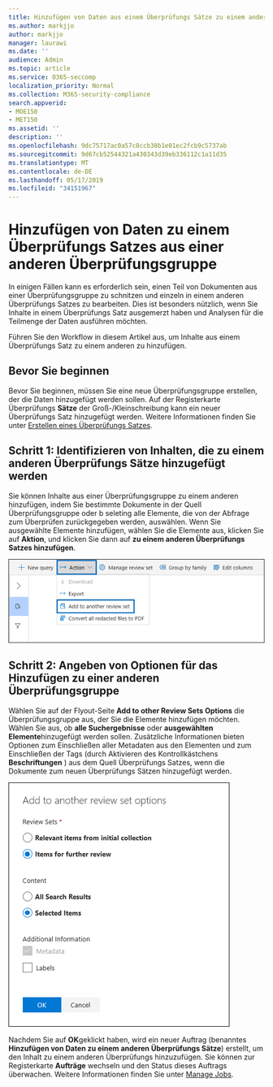 ```yaml
---
title: Hinzufügen von Daten aus einem Überprüfungs Sätze zu einem anderen Überprüfungs Satzes
ms.author: markjjo
author: markjjo
manager: laurawi
ms.date: ''
audience: Admin
ms.topic: article
ms.service: O365-seccomp
localization_priority: Normal
ms.collection: M365-security-compliance
search.appverid:
- MOE150
- MET150
ms.assetid: ''
description: ''
ms.openlocfilehash: 9dc75717ac0a57c8ccb38b1e01ec2fcb9c5737ab
ms.sourcegitcommit: 9d67cb52544321a430343d39eb336112c1a11d35
ms.translationtype: MT
ms.contentlocale: de-DE
ms.lasthandoff: 05/17/2019
ms.locfileid: "34151967"
---
```

# <a name="add-data-to-a-review-set-from-another-review-set"></a>Hinzufügen von Daten zu einem Überprüfungs Satzes aus einer anderen Überprüfungsgruppe

In einigen Fällen kann es erforderlich sein, einen Teil von Dokumenten aus einer Überprüfungsgruppe zu schnitzen und einzeln in einem anderen Überprüfungs Satzes zu bearbeiten.  Dies ist besonders nützlich, wenn Sie Inhalte in einem Überprüfungs Satz ausgemerzt haben und Analysen für die Teilmenge der Daten ausführen möchten.

Führen Sie den Workflow in diesem Artikel aus, um Inhalte aus einem Überprüfungs Satz zu einem anderen zu hinzufügen.

## <a name="before-you-begin"></a>Bevor Sie beginnen

Bevor Sie beginnen, müssen Sie eine neue Überprüfungsgruppe erstellen, der die Daten hinzugefügt werden sollen.  Auf der Registerkarte Überprüfungs **Sätze** der Groß-/Kleinschreibung kann ein neuer Überprüfungs Satz hinzugefügt werden. Weitere Informationen finden Sie unter [Erstellen eines Überprüfungs Satzes](managing-review-sets.md#create-a-review-set).

## <a name="step-1-identify-content-to-add-to-another-review-set"></a>Schritt 1: Identifizieren von Inhalten, die zu einem anderen Überprüfungs Sätze hinzugefügt werden

Sie können Inhalte aus einer Überprüfungsgruppe zu einem anderen hinzufügen, indem Sie bestimmte Dokumente in der Quell Überprüfungsgruppe oder b seleting alle Elemente, die von der Abfrage zum Überprüfen zurückgegeben werden, auswählen.  Wenn Sie ausgewählte Elemente hinzufügen, wählen Sie die Elemente aus, klicken Sie auf **Aktion**, und klicken Sie dann auf **zu einem anderen Überprüfungs Satzes hinzufügen**.

![Zu einem anderen Überprüfungs Satzes hinzufügen](../media/64f2a4d4-eba3-4ab3-a3ba-d519feea3142.png)

## <a name="step-2-specify-options-for-adding-to-another-review-set"></a>Schritt 2: Angeben von Optionen für das Hinzufügen zu einer anderen Überprüfungsgruppe

Wählen Sie auf der Flyout-Seite **Add to other Review Sets Options** die Überprüfungsgruppe aus, der Sie die Elemente hinzufügen möchten. Wählen Sie aus, ob **alle Suchergebnisse** oder **ausgewählten Elemente**hinzugefügt werden sollen.  Zusätzliche Informationen bieten Optionen zum Einschließen aller Metadaten aus den Elementen und zum Einschließen der Tags (durch Aktivieren des Kontrollkästchens **Beschriftungen** ) aus dem Quell Überprüfungs Satzes, wenn die Dokumente zum neuen Überprüfungs Sätzen hinzugefügt werden.  

![Zu einem anderen Überprüfungs Satzes hinzufügen](../media/6440ee44-68fd-44d7-b43a-3a477345525c.png)

Nachdem Sie auf **OK**geklickt haben, wird ein neuer Auftrag (benanntes **Hinzufügen von Daten zu einem anderen Überprüfungs Sätze**) erstellt, um den Inhalt zu einem anderen Überprüfungs hinzuzufügen.  Sie können zur Registerkarte **Aufträge** wechseln und den Status dieses Auftrags überwachen. Weitere Informationen finden Sie unter [Manage Jobs](managing-jobs-ediscovery20.md).

